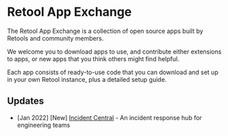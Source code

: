# Retool App Exchange

The Retool App Exchange is a collection of open source apps built by Retools and community members.

We welcome you to download apps to use, and contribute either extensions to apps, or new apps that you think others might find helpful.

Each app consists of ready-to-use code that you can download and set up in your own Retool instance, plus a detailed setup guide.


## Updates
* [Jan 2022] [New] [Incident Central](./incident-central/) - An incident response hub for engineering teams
